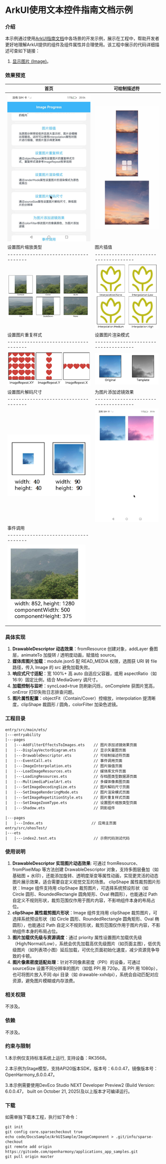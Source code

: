 # ArkUI使用文本控件指南文档示例

### 介绍

本示例通过使用[ArkUI指南文档](https://gitcode.com/openharmony/docs/blob/master/zh-cn/application-dev/ui)中各场景的开发示例，展示在工程中，帮助开发者更好地理解ArkUI提供的组件及组件属性并合理使用。该工程中展示的代码详细描述可查如下链接：

1. [显示图片 (Image)](https://gitcode.com/openharmony/docs/blob/master/zh-cn/application-dev/ui/arkts-graphics-display.md)。
### 效果预览

| 首页                                     | 可绘制描述符                               |
|----------------------------------------|--------------------------------------|
| ![](screenshots/device/image1.png)     | ![](screenshots/device/draw.gif)     |
| 设置图片缩放类型                               | 图片插值                            |
| ------------------------------------   | ------------------------------------ |
| ![](screenshots/device/zoom.png)       | ![](screenshots/device/interpolation.png)   |
| 设置图片重复样式                               | 设置图片渲染模式                            |
| ------------------------------------   | ------------------------------------ |
| ![](screenshots/device/repetition.png) | ![](screenshots/device/filter.png)   |
| 设置图片解码尺寸                               | 为图片添加滤镜效果                            |
| ------------------------------------   | ------------------------------------ |
| ![](screenshots/device/sizi.png)       | ![](screenshots/device/image2.png)   |
| 事件调用                                   | 
| ------------------------------------   | 
| ![](screenshots/device/incident.png)       |

### 具体实现

1. **DrawableDescriptor 动态效果**：fromResource 创建对象，addLayer 叠图层，animateTo 加旋转 / 透明度动画，赋值给 source。
2. **媒体库图片加载**：module.json5 配 READ_MEDIA 权限，选图获 URI 转 file 路径，传入 Image 的 src 避免加载失败。
3. **响应式尺寸适配**：宽 100%+ 高 auto 自适应父容器，或用 aspectRatio（如 16:9）固定比例，结合 MediaQuery 调尺寸。
4. **加载控制与监听**：syncLoad=true 防刷新闪烁，onComplete 获图片宽高，onError 打印失败日志排查问题。
4. **图片属性配置**：objectFit（Contain/Cover）控缩放，interpolation 提清晰度，clipShape 裁圆形 / 圆角，colorFilter 加染色滤镜。


### 工程目录
```
entry/src/main/ets/
|---entryability
|---pages
|   |---AddFilterEffectsToImages.ets    // 图片添加滤镜效果页面
|   |---DisplayVectorDiagram.ets        // 显示矢量图页面
|   |---DrawableDescriptor.ets          // 可绘制描述符页面
|   |---EventCall.ets                   // 事件调用页面
|   |---ImageInterpolation.ets          // 图片插值页面
|   |---LoadImageResources.ets          // 媒体库文件页面
|   |---LoadingResources.ets            // 存档图类型数据源页面
|   |---MultimediaPixelArt.ets          // 多媒体像素图页面
|   |---SetImageDecodingSize.ets        // 图片解码尺寸页面
|   |---SetImageRenderingMode.ets       // 图片渲染模式页面
|   |---SetImageRepetitionStyle.ets     // 图片重复样式页面
|   |---SetImageZoomType.ets            // 设置图片缩放类型页面     
|   |---Shadow.ets                      // 阴影组件     
            
|---pages
|   |---Index.ets                      // 应用主页面
entry/src/ohosTest/
|---ets
|   |---index2.test.ets                 // 示例代码测试代码
```
### 使用说明

1. **DrawableDescriptor 实现图片动态效果**: 可通过 fromResource、fromPixelMap 等方法创建 DrawableDescriptor 对象，支持多图层叠加（如基础图 + 水印），还能添加旋转、透明度渐变等属性动画，实现更灵活的动态图片展示效果，适合需要自定义视觉交互的场景。
   clipShape 属性裁剪图片形状：Image 组件支持用 clipShape 裁剪图片，可选择系统预设形状（如 Circle 圆形、RoundedRectangle 圆角矩形、Oval 椭圆形），也能通过 Path 自定义不规则形状，裁剪范围仅作用于图片内容，不影响组件本身的布局占位。
2. **clipShape 属性裁剪图片形状**：Image 组件支持用 clipShape 裁剪图片，可选择系统预设形状（如 Circle 圆形、RoundedRectangle 圆角矩形、Oval 椭圆形），也能通过 Path 自定义不规则形状，裁剪范围仅作用于图片内容，不影响组件本身的布局占位。
3. **图片加载优先级与资源调度**：通过 priority 属性设置图片加载优先级（High/Normal/Low），系统会优先加载高优先级图片（如页面主图），低优先级图片（如列表项小图）延后加载，可优化页面初始化速度，减少资源竞争导致的卡顿。
4. **图片像素密度适配处理**：针对不同像素密度（PPI）的设备，可通过 sourceSize 设置不同分辨率的图片（如低 PPI 用 720p，高 PPI 用 1080p），也可将图片放入不同 dpi 目录（如 drawable-xxhdpi），系统会自动匹配对应资源，避免图片模糊或内存浪费。


### 相关权限

不涉及。

### 依赖

不涉及。

### 约束与限制

1.本示例仅支持标准系统上运行, 支持设备：RK3568。

2.本示例为Stage模型，支持API20版本SDK，版本号：6.0.0.47，镜像版本号：OpenHarmony_6.0.0.47。

3.本示例需要使用DevEco Studio NEXT Developer Preview2 (Build Version: 6.0.0.47， built on October 21, 2025)及以上版本才可编译运行。
### 下载

如需单独下载本工程，执行如下命令：

````
git init
git config core.sparsecheckout true
echo code/DocsSample/ArkUISample/ImageComponent > .git/info/sparse-checkout
git remote add origin https://gitcode.com/openharmony/applications_app_samples.git
git pull origin master
````